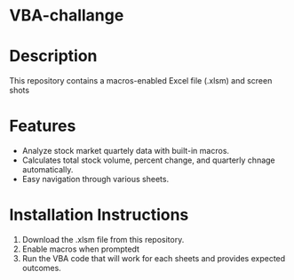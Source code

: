 # VBA-challange

# Description
This repository contains a macros-enabled Excel file (.xlsm) and screen shots

# Features
- Analyze stock market quartely data with built-in macros.
- Calculates total stock volume, percent change, and quarterly chnage automatically.
- Easy navigation through various sheets.

# Installation Instructions
1. Download the .xlsm file from this repository.
2. Enable macros when promptedt
3. Run the VBA code that will work for each sheets and provides expected outcomes.
